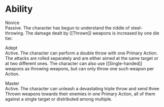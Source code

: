 # Ability
Novice<br>Passive. The character has begun to understand the riddle of steel-throwing. The damage dealt by [[Thrown]] weapons is increased by one die tier.

Adept<br>Active. The character can perform a double throw with one Primary Action. The attacks are rolled separately and are either aimed at the same target or at two different ones. The character can also use [[Single-handed]] weapons as throwing weapons, but can only throw one such weapon per Action.

Master<br>Active. The character can unleash a devastating triple throw and send three Thrown weapons towards their enemies in one Primary Action, all of them against a single target or distributed among multiple.
